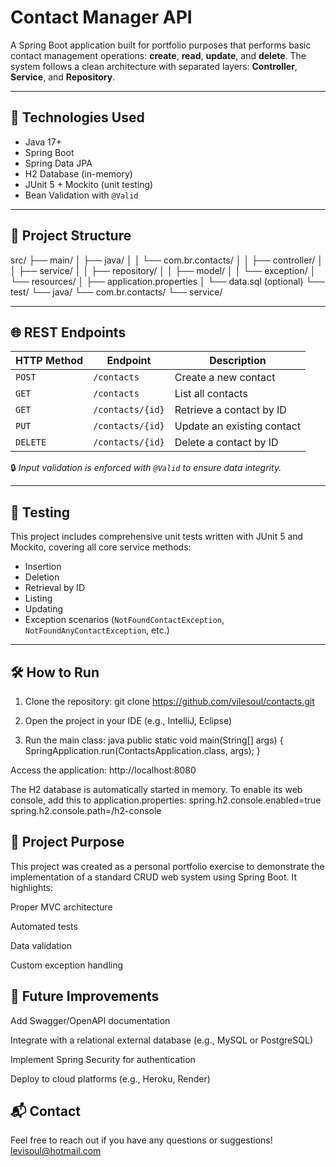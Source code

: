 # Contact Manager API

A Spring Boot application built for portfolio purposes that performs basic contact management operations: **create**, **read**, **update**, and **delete**. The system follows a clean architecture with separated layers: **Controller**, **Service**, and **Repository**.

---

## 🚀 Technologies Used

- Java 17+
- Spring Boot
- Spring Data JPA
- H2 Database (in-memory)
- JUnit 5 + Mockito (unit testing)
- Bean Validation with `@Valid`

---

## 📁 Project Structure
src/ ├── main/ │ ├── java/ │ │ └── com.br.contacts/ │ │ ├── controller/ │ │ ├── service/ │ │ ├── repository/ │ │ ├── model/ │ │ └── exception/ │ └── resources/ │ ├── application.properties │ └── data.sql (optional) └── test/ └── java/ └── com.br.contacts/ └── service/


---

## 🌐 REST Endpoints

| HTTP Method | Endpoint           | Description                   |
|-------------|--------------------|-------------------------------|
| `POST`      | `/contacts`        | Create a new contact          |
| `GET`       | `/contacts`        | List all contacts             |
| `GET`       | `/contacts/{id}`   | Retrieve a contact by ID      |
| `PUT`       | `/contacts/{id}`   | Update an existing contact    |
| `DELETE`    | `/contacts/{id}`   | Delete a contact by ID        |

🔒 *Input validation is enforced with `@Valid` to ensure data integrity.*

---

## 🧪 Testing

This project includes comprehensive unit tests written with JUnit 5 and Mockito, covering all core service methods:

- Insertion
- Deletion
- Retrieval by ID
- Listing
- Updating
- Exception scenarios (`NotFoundContactException`, `NotFoundAnyContactException`, etc.)

---

## 🛠️ How to Run

1. Clone the repository:
git clone https://github.com/vilesoul/contacts.git


2. Open the project in your IDE (e.g., IntelliJ, Eclipse)

3. Run the main class:
java
public static void main(String[] args) {
    SpringApplication.run(ContactsApplication.class, args);
}

Access the application:
http://localhost:8080


The H2 database is automatically started in memory. To enable its web console, add this to application.properties:
spring.h2.console.enabled=true
spring.h2.console.path=/h2-console


## 🎯 Project Purpose

This project was created as a personal portfolio exercise to demonstrate the implementation of a standard CRUD web system using Spring Boot. It highlights:

Proper MVC architecture

Automated tests

Data validation

Custom exception handling

## 📌 Future Improvements
Add Swagger/OpenAPI documentation

Integrate with a relational external database (e.g., MySQL or PostgreSQL)

Implement Spring Security for authentication

Deploy to cloud platforms (e.g., Heroku, Render)


## 📬 Contact
Feel free to reach out if you have any questions or suggestions!
levisoul@hotmail.com



